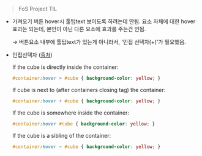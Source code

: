 > FoS Project TIL

- 가져오기 버튼 hover시 툴팁text 보이도록 하려는데 안됨. 요소 자체에 대한 hover 효과는 되는데, 본인이 아닌 다른 요소에 효과를 주는건 안됨.

    → 버튼요소 내부에 툴팁text가 있는게 아니라서, '인접 선택자(+)'가 필요했음.

- 인접선택자 ([출처](https://stackoverflow.com/questions/4502633/how-to-affect-other-elements-when-one-element-is-hovered))
    
    If the cube is directly inside the container:

    ```css
    #container:hover > #cube { background-color: yellow; }
    ```

    If cube is next to (after containers closing tag) the container:

    ```css
    #container:hover + #cube { background-color: yellow; }
    ```

    If the cube is somewhere inside the container:

    ```css
    #container:hover #cube { background-color: yellow; }
    ```

    If the cube is a sibling of the container:

    ```css
    #container:hover ~ #cube { background-color: yellow; }
    ```
